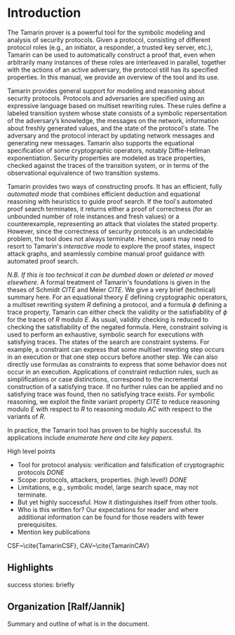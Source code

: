 Introduction
========

The Tamarin prover is a powerful tool for the symbolic
modeling and analysis of security protocols. 
Given a protocol, consisting of different protocol roles (e.g., an
initiator, a responder, a trusted key server, etc.), Tamarin
can be used to automatically construct a
proof that, even when arbitrarily many instances of these roles 
are interleaved in parallel, together
with the actions of an active adversary, the protocol still has its
specified properties.  In this manual, we 
provide an overview of the tool and its use.

Tamarin provides general support for modeling and reasoning about
security protocols.  Protocols and adversaries are specified using an
expressive language based on multiset rewriting rules.  These rules
define a labeled transition system whose state consists of a symbolic
repersentation of the adversary’s knowledge, the messages on the
network, information about freshly generated values, and the state of
the protocol's state.  The adversary and the protocol interact by
updating network messages and generating new messages.  Tamarin also
supports the equational specification of some cryptographic operators,
notably Diffie-Hellman exponentiation.  Security properties are modeled
as trace properties, checked against the traces of the transition
system, or in terms of the observational equivalence of two transition
systems.

Tamarin provides two ways of constructing proofs.  It has an efficient,
fully *automated mode* that combines efficient deduction and equational
reasoning with heuristics to guide proof search.  If the tool's
automated proof search terminates, it returns either a proof of
correctness (for an unbounded number of role instances and fresh values)
or a counterexample, representing an attack that violates the stated
property.  However, since the correctness of security protocols is an
undecidable problem, the tool does not always terminate.  Hence, users
may need to resort to Tamarin's *interactive mode* to explore the proof
states, inspect attack graphs, and seamlessly combine manual proof
guidance with automated proof search.

*N.B. If this is too technical it can be dumbed down or deleted or
moved elsewhere.*
A formal treatment of Tamarin's foundations is given in the theses of
Schmidt *CITE*
and Meier *CITE*.  We give a very brief (technical) summary here.
For an equational theory $E$ defining cryptographic operators,
a multiset rewriting system $R$ defining a
protocol, and a formula $\phi$ defining a trace property, Tamarin can
either check the validity or the satisfiability of $\phi$ for the traces
of $R$ modulo $E$.  As usual, validity checking is reduced to checking
the satisfiability of the negated formula. Here, constraint solving is
used to perform an exhaustive, symbolic search for executions with
satisfying traces. The states of the search are constraint systems. For
example, a constraint can express that some multiset rewriting step
occurs in an execution or that one step occurs before another step. We
can also directly use formulas as constraints to express that some
behavior does not occur in an execution. Applications of constraint
reduction rules, such as simplifications or case distinctions,
correspond to the incremental construction of a satisfying trace. If no
further rules can be applied and no satisfying trace was found, then no
satisfying trace exists. For symbolic reasoning, we exploit the finite
variant property *CITE* to reduce reasoning modulo $E$ with respect to
$R$ to reasoning modulo $AC$ with respect to the variants of $R$.

In practice, the Tamarin tool has proven to be highly successful.
Its applications include *enumerate here and cite key papers*.


High level points

* Tool for protocol analysis: verification and falsification of
  cryptographic protocols  *DONE*
* Scope: protocols, attackers, properties.  (high level!)  *DONE*
* Limitations, e.g., symbolic model, large search space, may not
  terminate.
* But yet highly successful.   How it distinguishes itself from
  other tools.
* Who is this written for?  Our expectations for reader and where
  additional information can be found for those readers with fewer
  prerequisites.
* Mention key publications

CSF~\cite{TamarinCSF}, CAV~\cite{TamarinCAV}

Highlights
----------

success stories: briefly

Organization [Ralf/Jannik]
--------------------------

Summary and outline of what is in the document.

